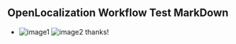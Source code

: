 ## OpenLocalization Workflow Test MarkDown
* ![image1](.\dc058b3e-c545-484e-b9cd-7ebe22b2e172.PNG)   ![image2](.\069f9a90-6f0d-42c9-8ca5-656709fab7de.png) 
thanks!